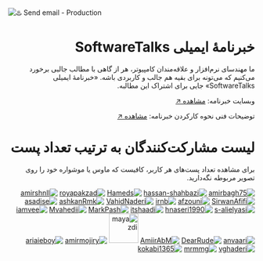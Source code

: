 ![♨️ Send email - Production](https://github.com/softwaretalks/newsletter/workflows/%E2%99%A8%EF%B8%8F%20Send%20email%20-%20Production/badge.svg)
<div dir='rtl'>

# خبرنامهٔ ایمیلی SoftwareTalks
  
ما مهندسای نرم‌افزار و علاقه‌مندان کامپیوتر، هر از گاهی با مطالب جالبی برخورد می‌کنیم که می‌تونه برای بقیه هم جالب و کاربردی باشه. «خبرنامهٔ ایمیلی SoftwareTalks» جایی برای اشتراک این مطالبه. 

وبسایت خبرنامه: [مشاهده ↗️](https://newsletter.softwaretalks.ir)

توضیحات فنی نحوه کارکردن خبرنامه: [مشاهده ↗️](https://virgool.io/@amirbagh75/%DA%86%D8%B1%D8%AE%D9%88%D9%86%D8%AF%D9%86-%D8%AE%D8%A8%D8%B1%D9%86%D8%A7%D9%85%D9%87-softwaretalks-%D8%A8%D8%A7-%DA%AF%DB%8C%D8%AA%D9%87%D8%A7%D8%A8-mgq8ktpi561g)

# لیست مشارکت‌کنندگان به ترتیب تعداد پست

برای مشاهده تعداد پست‌های هر کاربر، کافیست که ماوس یا موشواره خود را روی تصویر مربوطه نگه‌دارید.

<a href='https://github.com/amirbagh75'>![amirbagh75](https://avatars.githubusercontent.com/u/21690865?v=4&s=60 "17")</a>
<a href='https://github.com/hassan-shahbazi'>![hassan-shahbazi](https://avatars.githubusercontent.com/u/11143939?v=4&s=60 "10")</a> 
<a href='https://github.com/Hameds'>![Hameds](https://avatars.githubusercontent.com/u/1385656?v=4&s=60 "9")</a> 
<a href='https://github.com/royapakzad'>![royapakzad](https://avatars.githubusercontent.com/u/17077104?v=4&s=60 "4")</a> 
<a href='https://github.com/amirshnll'>![amirshnll](https://avatars.githubusercontent.com/u/30009591?v=4&s=60 "3")</a> 
<a href='https://github.com/SirwanAfifi'>![SirwanAfifi](https://avatars.githubusercontent.com/u/5256416?v=4&s=60 "3")</a> 
<a href='https://github.com/afzouni'>![afzouni](https://avatars.githubusercontent.com/u/7107254?v=4&s=60 "3")</a> 
<a href='https://github.com/irnb'>![irnb](https://avatars.githubusercontent.com/u/41897852?v=4&s=60 "2")</a> 
<a href='https://github.com/VahidNaderi'>![VahidNaderi](https://avatars.githubusercontent.com/u/3517756?v=4&s=60 "2")</a> 
<a href='https://github.com/ashkanRmk'>![ashkanRmk](https://avatars.githubusercontent.com/u/19786593?v=4&s=60 "2")</a> 
<a href='https://github.com/asadise'>![asadise](https://avatars.githubusercontent.com/u/21277743?v=4&s=60 "2")</a> 
<a href='https://github.com/s-alielyasi'>![s-alielyasi](https://avatars.githubusercontent.com/u/45078910?v=4&s=60 "1")</a> 
<a href='https://github.com/hnaseri1990'>![hnaseri1990](https://avatars.githubusercontent.com/u/30145970?v=4&s=60 "1")</a> 
<a href='https://github.com/itshaadi'>![itshaadi](https://avatars.githubusercontent.com/u/10201704?v=4&s=60 "1")</a> 
<a href='https://github.com/MarkPash'>![MarkPash](https://avatars.githubusercontent.com/u/6353129?v=4&s=60 "1")</a> 
<a href='https://github.com/Mvahedii'>![Mvahedii](https://avatars.githubusercontent.com/u/43504442?v=4&s=60 "1")</a>
<a href='https://github.com/iamvee'>![iamvee](https://avatars.githubusercontent.com/u/14985408?v=4&s=60 "1")</a> 
<a href='https://github.com/anvaari'>![anvaari](https://avatars.githubusercontent.com/u/39170783?v=4&s=60 "1")</a> 
<a href='https://github.com/DearRude'>![DearRude](https://avatars.githubusercontent.com/u/30749142?v=4&s=60 "1")</a> 
<a href='https://github.com/AmiirAbM'>![AmiirAbM](https://avatars.githubusercontent.com/u/27636400?v=4&s=60 "1")</a> 
<a href='https://github.com/mayazdi'><img src='https://avatars.githubusercontent.com/u/37179598?v=4&s=60' width='60' alt='mayazdi' title='1'></a> 
<a href='https://github.com/amirmojiry'>![amirmojiry](https://avatars.githubusercontent.com/u/15340704?v=4&s=60 "1")</a> 
<a href='https://github.com/ariaieboy'>![ariaieboy](https://avatars.githubusercontent.com/u/15873972?v=4&s=60 "1")</a> 
<a href='https://github.com/vghaderi'>![vghaderi](https://avatars.githubusercontent.com/u/18378689?v=4&s=60 "1")</a> 
<a href='https://github.com/mrmmg'>![mrmmg](https://avatars.githubusercontent.com/u/30490118?v=4&s=60 "1")</a> 
<a href='https://github.com/kokabi1365'>![kokabi1365](https://avatars.githubusercontent.com/u/44271870?v=4&s=60 "1")</a> 

</div>
